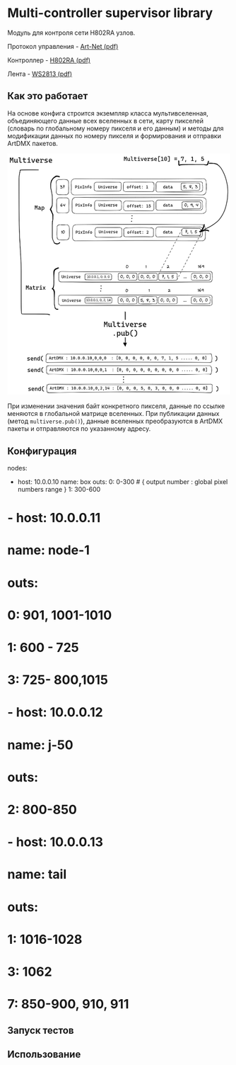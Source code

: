 # Multi-controller supervisor library
Модуль для контроля сети H802RA узлов.

Протокол управления - [Art-Net (pdf)](docs/art-net.pdf)

Контроллер - [H802RA (pdf)](docs/H802RA%20instructions%20-%20English.pdf)

Лента - [WS2813 (pdf)](docs/WS2813-Worldsemi.pdf)

## Как это работает
На основе конфига строится экземпляр класса мультивселенная, объединяющего
данные всех вселенных в сети, карту пикселей (словарь по глобальному номеру пикселя и его данным) и 
методы для модификации данных по номеру пикселя и формирования и отправки ArtDMX пакетов.

![](docs/scheme.png)

При изменении значения байт конкретного пикселя, данные по ссылке меняются в глобальной матрице
вселенных.
При публикации данных (метод `multiverse.pub()`), данные вселенных преобразуются в ArtDMX пакеты и 
отправляются по указанному адресу.

## Конфигурация
nodes:
  - host: 10.0.0.10
    name: box
    outs:
      0: 0-300  # { output number : global pixel numbers range }
      1: 300-600
#
#  - host: 10.0.0.11
#    name: node-1
#    outs:
#      0: 901, 1001-1010
#      1: 600 - 725
#      3: 725- 800,1015
#
#  - host: 10.0.0.12
#    name: j-50
#    outs:
#      2: 800-850
#
#  - host: 10.0.0.13
#    name: tail
#    outs:
#      1: 1016-1028
#      3: 1062
#      7: 850-900, 910, 911


## Запуск тестов

## Использование
